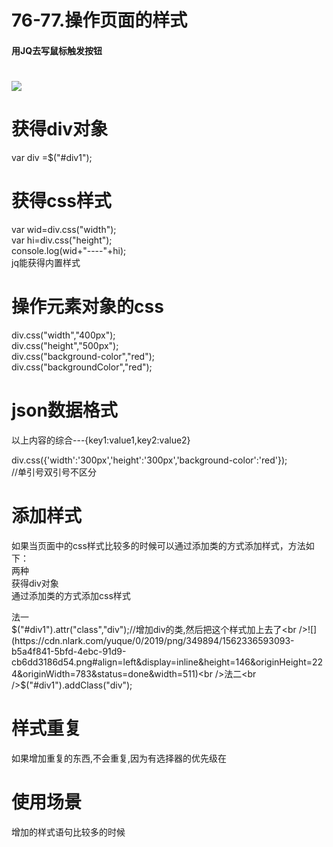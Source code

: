 # 76-77.操作页面的样式

<a name="13bfa2a3"></a>
#### 用JQ去写鼠标触发按钮
<a name="2f58941d"></a>
# ![](https://cdn.nlark.com/yuque/0/2019/png/349894/1562336592998-f430679c-41f1-42bb-b2f9-8dc386d42ef5.png#align=left&display=inline&height=428&originHeight=783&originWidth=1207&status=done&width=659)
<a name="a603c1de"></a>
# 获得div对象
var	div =$("#div1");

<a name="33782fa9"></a>
# 获得css样式
var wid=div.css("width"); <br />var hi=div.css("height"); <br />console.log(wid+"----"+hi); <br />jq能获得内置样式
<a name="bddeedd3"></a>
# 操作元素对象的css 
div.css("width","400px"); <br />div.css("height","500px"); <br />div.css("background-color","red"); <br />div.css("backgroundColor","red");

<a name="d0f027f1"></a>
# json数据格式
以上内容的综合---{key1:value1,key2:value2} 

div.css({'width':'300px','height':'300px','background-color':'red'});<br />//单引号双引号不区分

<a name="852d8f1a"></a>
# 添加样式
如果当页面中的css样式比较多的时候可以通过添加类的方式添加样式，方法如下：<br />两种<br />获得div对象<br />通过添加类的方式添加css样式

法一<br />$("#div1").attr("class","div");//增加div的类,然后把这个样式加上去了<br />![](https://cdn.nlark.com/yuque/0/2019/png/349894/1562336593093-b5a4f841-5bfd-4ebc-91d9-cb6dd3186d54.png#align=left&display=inline&height=146&originHeight=224&originWidth=783&status=done&width=511)<br />法二<br />$("#div1").addClass("div");

<a name="26575f04"></a>
# 样式重复
如果增加重复的东西,不会重复,因为有选择器的优先级在
<a name="7efcb0ce"></a>
# 使用场景
增加的样式语句比较多的时候
